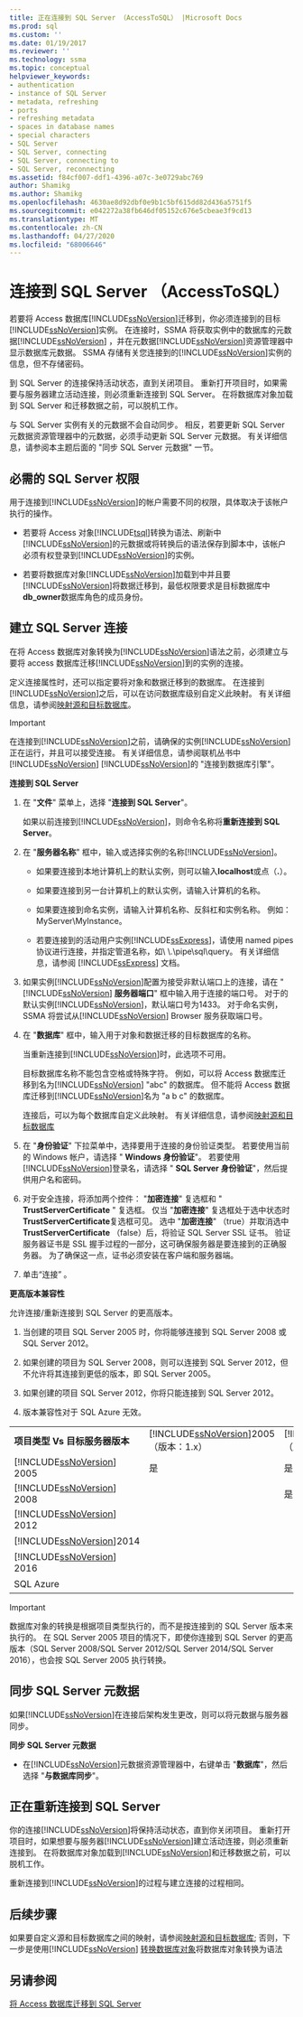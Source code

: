 ```yaml
---
title: 正在连接到 SQL Server （AccessToSQL） |Microsoft Docs
ms.prod: sql
ms.custom: ''
ms.date: 01/19/2017
ms.reviewer: ''
ms.technology: ssma
ms.topic: conceptual
helpviewer_keywords:
- authentication
- instance of SQL Server
- metadata, refreshing
- ports
- refreshing metadata
- spaces in database names
- special characters
- SQL Server
- SQL Server, connecting
- SQL Server, connecting to
- SQL Server, reconnecting
ms.assetid: f84cf007-ddf1-4396-a07c-3e0729abc769
author: Shamikg
ms.author: Shamikg
ms.openlocfilehash: 4630ae8d92dbf0e9b1c5bf615dd82d436a5751f5
ms.sourcegitcommit: e042272a38fb646df05152c676e5cbeae3f9cd13
ms.translationtype: MT
ms.contentlocale: zh-CN
ms.lasthandoff: 04/27/2020
ms.locfileid: "68006646"
---
```

# <a name="connecting-to-sql-server-accesstosql"></a>连接到 SQL Server （AccessToSQL）
若要将 Access 数据库[!INCLUDE[ssNoVersion](../../includes/ssnoversion-md.md)]迁移到，你必须连接到的目标[!INCLUDE[ssNoVersion](../../includes/ssnoversion-md.md)]实例。 在连接时，SSMA 将获取实例中的数据库的元数据[!INCLUDE[ssNoVersion](../../includes/ssnoversion-md.md)] ，并在元数据[!INCLUDE[ssNoVersion](../../includes/ssnoversion-md.md)]资源管理器中显示数据库元数据。 SSMA 存储有关您连接到的[!INCLUDE[ssNoVersion](../../includes/ssnoversion-md.md)]实例的信息，但不存储密码。  
  
到 SQL Server 的连接保持活动状态，直到关闭项目。 重新打开项目时，如果需要与服务器建立活动连接，则必须重新连接到 SQL Server。 在将数据库对象加载到 SQL Server 和迁移数据之前，可以脱机工作。  
  
与 SQL Server 实例有关的元数据不会自动同步。 相反，若要更新 SQL Server 元数据资源管理器中的元数据，必须手动更新 SQL Server 元数据。 有关详细信息，请参阅本主题后面的 "同步 SQL Server 元数据" 一节。  
  
## <a name="required-sql-server-permissions"></a>必需的 SQL Server 权限  
用于连接到[!INCLUDE[ssNoVersion](../../includes/ssnoversion-md.md)]的帐户需要不同的权限，具体取决于该帐户执行的操作。  
  
-   若要将 Access 对象[!INCLUDE[tsql](../../includes/tsql-md.md)]转换为语法、刷新中[!INCLUDE[ssNoVersion](../../includes/ssnoversion-md.md)]的元数据或将转换后的语法保存到脚本中，该帐户必须有权登录到[!INCLUDE[ssNoVersion](../../includes/ssnoversion-md.md)]的实例。  
  
-   若要将数据库对象[!INCLUDE[ssNoVersion](../../includes/ssnoversion-md.md)]加载到中并且要[!INCLUDE[ssNoVersion](../../includes/ssnoversion-md.md)]将数据迁移到，最低权限要求是目标数据库中**db_owner**数据库角色的成员身份。  
  
## <a name="establishing-a-sql-server-connection"></a>建立 SQL Server 连接  
在将 Access 数据库对象转换为[!INCLUDE[ssNoVersion](../../includes/ssnoversion-md.md)]语法之前，必须建立与要将 access 数据库迁移[!INCLUDE[ssNoVersion](../../includes/ssnoversion-md.md)]到的实例的连接。  
  
定义连接属性时，还可以指定要将对象和数据迁移到的数据库。 在连接到[!INCLUDE[ssNoVersion](../../includes/ssnoversion-md.md)]之后，可以在访问数据库级别自定义此映射。 有关详细信息，请参阅[映射源和目标数据库](mapping-source-and-target-databases-accesstosql.md)。  
  
> [!IMPORTANT]  
> 在连接到[!INCLUDE[ssNoVersion](../../includes/ssnoversion-md.md)]之前，请确保的实例[!INCLUDE[ssNoVersion](../../includes/ssnoversion-md.md)]正在运行，并且可以接受连接。 有关详细信息，请参阅联机丛书中[!INCLUDE[ssNoVersion](../../includes/ssnoversion-md.md)] [!INCLUDE[ssNoVersion](../../includes/ssnoversion-md.md)]的 "连接到数据库引擎"。  
  
**连接到 SQL Server**  
  
1.  在 "**文件**" 菜单上，选择 "**连接到 SQL Server**"。  
  
    如果以前连接到[!INCLUDE[ssNoVersion](../../includes/ssnoversion-md.md)]，则命令名称将**重新连接到 SQL Server**。  
  
2.  在 "**服务器名称**" 框中，输入或选择实例的名称[!INCLUDE[ssNoVersion](../../includes/ssnoversion-md.md)]。  
  
    -   如果要连接到本地计算机上的默认实例，则可以输入**localhost**或点（**.**）。  
  
    -   如果要连接到另一台计算机上的默认实例，请输入计算机的名称。  
  
    -   如果要连接到命名实例，请输入计算机名称、反斜杠和实例名称。 例如： MyServer\MyInstance。  
  
    -   若要连接到的活动用户实例[!INCLUDE[ssExpress](../../includes/ssexpress_md.md)]，请使用 named pipes 协议进行连接，并指定管道名称，如\\ \\.\pipe\sql\query。 有关详细信息，请参阅 [!INCLUDE[ssExpress](../../includes/ssexpress_md.md)] 文档。  
  
3.  如果实例[!INCLUDE[ssNoVersion](../../includes/ssnoversion-md.md)]配置为接受非默认端口上的连接，请在 " [!INCLUDE[ssNoVersion](../../includes/ssnoversion-md.md)] **服务器端口**" 框中输入用于连接的端口号。 对于的默认实例[!INCLUDE[ssNoVersion](../../includes/ssnoversion-md.md)]，默认端口号为1433。 对于命名实例，SSMA 将尝试从[!INCLUDE[ssNoVersion](../../includes/ssnoversion-md.md)] Browser 服务获取端口号。  
  
4.  在 "**数据库**" 框中，输入用于对象和数据迁移的目标数据库的名称。  
  
    当重新连接到[!INCLUDE[ssNoVersion](../../includes/ssnoversion-md.md)]时，此选项不可用。  
  
    目标数据库名称不能包含空格或特殊字符。 例如，可以将 Access 数据库迁移到名为[!INCLUDE[ssNoVersion](../../includes/ssnoversion-md.md)] "abc" 的数据库。 但不能将 Access 数据库迁移到[!INCLUDE[ssNoVersion](../../includes/ssnoversion-md.md)]名为 "a b c" 的数据库。  
  
    连接后，可以为每个数据库自定义此映射。 有关详细信息，请参阅[映射源和目标数据库](mapping-source-and-target-databases-accesstosql.md)  
  
5.  在 "**身份验证**" 下拉菜单中，选择要用于连接的身份验证类型。 若要使用当前的 Windows 帐户，请选择 " **Windows 身份验证**"。 若要使用[!INCLUDE[ssNoVersion](../../includes/ssnoversion-md.md)]登录名，请选择 " **SQL Server 身份验证**"，然后提供用户名和密码。  
  
6.  对于安全连接，将添加两个控件： "**加密连接**" 复选框和 " **TrustServerCertificate** " 复选框。 仅当 "**加密连接**" 复选框处于选中状态时**TrustServerCertificate**复选框可见。 选中 "**加密连接**" （true）并取消选中**TrustServerCertificate** （false）后，将验证 SQL Server SSL 证书。 验证服务器证书是 SSL 握手过程的一部分，这可确保服务器是要连接到的正确服务器。 为了确保这一点，证书必须安装在客户端和服务器端。  
  
7.  单击“连接”  。  
  
**更高版本兼容性**  
  
允许连接/重新连接到 SQL Server 的更高版本。  
  
1.  当创建的项目 SQL Server 2005 时，你将能够连接到 SQL Server 2008 或 SQL Server 2012。  
  
2.  如果创建的项目为 SQL Server 2008，则可以连接到 SQL Server 2012，但不允许将其连接到更低的版本，即 SQL Server 2005。  
  
3.  如果创建的项目 SQL Server 2012，你将只能连接到 SQL Server 2012。  
  
4.  版本兼容性对于 SQL Azure 无效。  
  
||||||||
|-|-|-|-|-|-|-|
|**项目类型 Vs 目标服务器版本**|[!INCLUDE[ssNoVersion](../../includes/ssnoversion-md.md)]2005（版本：1.x）|[!INCLUDE[ssNoVersion](../../includes/ssnoversion-md.md)]2008（版本：8.x）|[!INCLUDE[ssNoVersion](../../includes/ssnoversion-md.md)]2012（版本： 11. x）|[!INCLUDE[ssNoVersion](../../includes/ssnoversion-md.md)]2014（版本： 12. x）|[!INCLUDE[ssNoVersion](../../includes/ssnoversion-md.md)]2016（版本： 13. x）|SQL Azure|  
|[!INCLUDE[ssNoVersion](../../includes/ssnoversion-md.md)] 2005|是|是|是|是|是||  
|[!INCLUDE[ssNoVersion](../../includes/ssnoversion-md.md)] 2008||是|是|是|是||
|[!INCLUDE[ssNoVersion](../../includes/ssnoversion-md.md)] 2012|||是|是|是||
|[!INCLUDE[ssNoVersion](../../includes/ssnoversion-md.md)]2014||||是|是||
|[!INCLUDE[ssNoVersion](../../includes/ssnoversion-md.md)] 2016|||||是||
|SQL Azure||||||是|
  
> [!IMPORTANT]  
> 数据库对象的转换是根据项目类型执行的，而不是按连接到的 SQL Server 版本来执行的。 在 SQL Server 2005 项目的情况下，即使你连接到 SQL Server 的更高版本（SQL Server 2008/SQL Server 2012/SQL Server 2014/SQL Server 2016），也会按 SQL Server 2005 执行转换。  
  
## <a name="synchronizing-sql-server-metadata"></a>同步 SQL Server 元数据  
如果[!INCLUDE[ssNoVersion](../../includes/ssnoversion-md.md)]在连接后架构发生更改，则可以将元数据与服务器同步。  
  
**同步 SQL Server 元数据**  
  
-   在[!INCLUDE[ssNoVersion](../../includes/ssnoversion-md.md)]元数据资源管理器中，右键单击 "**数据库**"，然后选择 "**与数据库同步**"。  
  
## <a name="reconnecting-to-sql-server"></a>正在重新连接到 SQL Server  
你的连接[!INCLUDE[ssNoVersion](../../includes/ssnoversion-md.md)]将保持活动状态，直到你关闭项目。 重新打开项目时，如果想要与服务器[!INCLUDE[ssNoVersion](../../includes/ssnoversion-md.md)]建立活动连接，则必须重新连接到。 在将数据库对象加载到[!INCLUDE[ssNoVersion](../../includes/ssnoversion-md.md)]和迁移数据之前，可以脱机工作。  
  
重新连接到[!INCLUDE[ssNoVersion](../../includes/ssnoversion-md.md)]的过程与建立连接的过程相同。  
  
## <a name="next-steps"></a>后续步骤  
如果要自定义源和目标数据库之间的映射，请参阅[映射源和目标数据库](mapping-source-and-target-databases-accesstosql.md); 否则，下一步是使用[!INCLUDE[ssNoVersion](../../includes/ssnoversion-md.md)] [转换数据库对象](converting-access-database-objects-accesstosql.md)将数据库对象转换为语法  
  
## <a name="see-also"></a>另请参阅  
[将 Access 数据库迁移到 SQL Server](migrating-access-databases-to-sql-server-azure-sql-db-accesstosql.md)  
  
